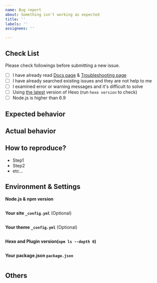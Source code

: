 ```yaml
---
name: Bug report
about: Something isn't working as expected
title: ''
labels: ''
assignees: ''

---
```


<!-- NOTE:

If you find that markdown files are not rendered as expected, please go to https://marked.js.org/demo/ to see if it can be reproduced there. If it can be reproduced, please file a bug to https://github.com/markedjs/marked.

If you want help on your bug, please also send us the git repository (GitHub, GitLab, Bitbucket etc...) where your hexo code is stored. It would greatly help. If you prefer not to have your hexo code out in public, please upload to a private GitHub repository and grant read-only access to hexojs/core.

-->

## Check List

Please check followings before submitting a new issue.

- [ ] I have already read [Docs page](https://hexo.io/docs/) & [Troubleshooting page](https://hexo.io/docs/troubleshooting)
- [ ] I have already searched existing issues and they are not help  to me
- [ ] I examined error or warning messages and it's difficult to solve
- [ ] Using [the latest](https://github.com/hexojs/hexo/releases) version of Hexo (run `hexo version` to check)
- [ ] Node.js is higher than 6.9

## Expected behavior

## Actual behavior

## How to reproduce?

* Step1
* Step2
* etc...

## Environment & Settings

**Node.js & npm version**

```
```

**Your site `_config.yml`** (Optional)

```
```

**Your theme `_config.yml`** (Optional)

```
```

**Hexo and Plugin version(`npm ls --depth 0`)**

```
```

**Your package.json `package.json`**

```
```

## Others

<!-- If you have other information. Please write here. -->
